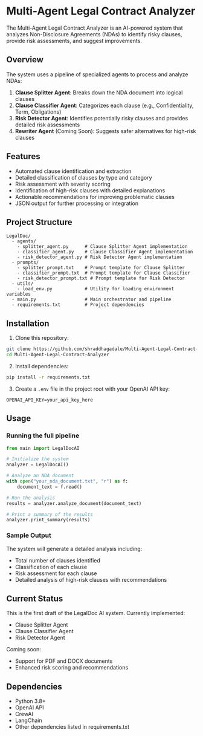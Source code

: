 # Multi-Agent Legal Contract Analyzer

The Multi-Agent Legal Contract Analyzer is an AI-powered system that analyzes Non-Disclosure Agreements (NDAs) to identify risky clauses, provide risk assessments, and suggest improvements.

## Overview

The system uses a pipeline of specialized agents to process and analyze NDAs:

1. **Clause Splitter Agent**: Breaks down the NDA document into logical clauses
2. **Clause Classifier Agent**: Categorizes each clause (e.g., Confidentiality, Term, Obligations)
3. **Risk Detector Agent**: Identifies potentially risky clauses and provides detailed risk assessments
4. **Rewriter Agent** (Coming Soon): Suggests safer alternatives for high-risk clauses

## Features

- Automated clause identification and extraction
- Detailed classification of clauses by type and category
- Risk assessment with severity scoring
- Identification of high-risk clauses with detailed explanations
- Actionable recommendations for improving problematic clauses
- JSON output for further processing or integration

## Project Structure

```
LegalDoc/
  - agents/
    - splitter_agent.py      # Clause Splitter Agent implementation
    - classifier_agent.py    # Clause Classifier Agent implementation
    - risk_detector_agent.py # Risk Detector Agent implementation
  - prompts/
    - splitter_prompt.txt    # Prompt template for Clause Splitter
    - classifier_prompt.txt  # Prompt template for Clause Classifier
    - risk_detector_prompt.txt # Prompt template for Risk Detector
  - utils/
    - load_env.py            # Utility for loading environment variables
  - main.py                  # Main orchestrator and pipeline
  - requirements.txt         # Project dependencies
```

## Installation

1. Clone this repository:
```bash
git clone https://github.com/shraddhagadale/Multi-Agent-Legal-Contract-Analyzer
cd Multi-Agent-Legal-Contract-Analyzer
```

2. Install dependencies:
```bash
pip install -r requirements.txt
```

3. Create a `.env` file in the project root with your OpenAI API key:
```
OPENAI_API_KEY=your_api_key_here
```

## Usage

### Running the full pipeline

```python
from main import LegalDocAI

# Initialize the system
analyzer = LegalDocAI()

# Analyze an NDA document
with open("your_nda_document.txt", "r") as f:
    document_text = f.read()

# Run the analysis
results = analyzer.analyze_document(document_text)

# Print a summary of the results
analyzer.print_summary(results)
```

### Sample Output

The system will generate a detailed analysis including:
- Total number of clauses identified
- Classification of each clause
- Risk assessment for each clause
- Detailed analysis of high-risk clauses with recommendations

## Current Status

This is the first draft of the LegalDoc AI system. Currently implemented:
- Clause Splitter Agent
- Clause Classifier Agent
- Risk Detector Agent

Coming soon:
- Support for PDF and DOCX documents
- Enhanced risk scoring and recommendations

## Dependencies

- Python 3.8+
- OpenAI API
- CrewAI
- LangChain
- Other dependencies listed in requirements.txt


